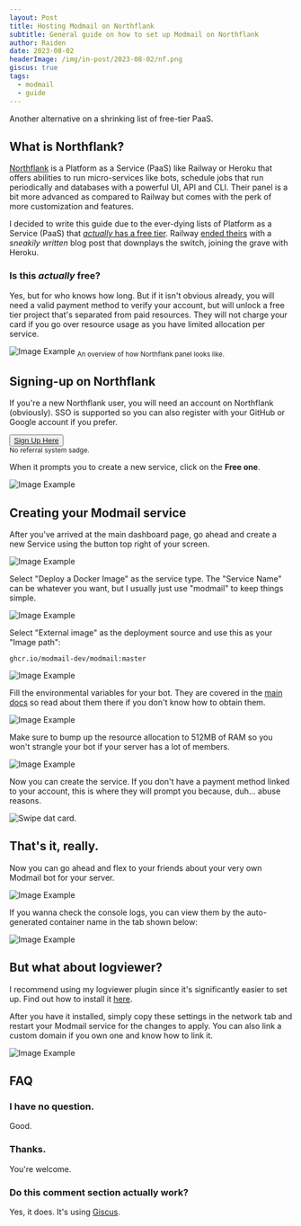 ```yaml
---
layout: Post
title: Hosting Modmail on Northflank
subtitle: General guide on how to set up Modmail on Northflank
author: Raiden
date: 2023-08-02
headerImage: /img/in-post/2023-08-02/nf.png
giscus: true
tags:
  - modmail
  - guide
---
```


Another alternative on a shrinking list of free-tier PaaS.

<!-- more -->

## What is Northflank?

[Northflank](https://northflank.com/) is a Platform as a Service (PaaS) like Railway or Heroku that offers abilities to run micro-services like bots, schedule jobs that run periodically and databases with a powerful UI, API and CLI. Their panel is a bit more advanced as compared to Railway but comes with the perk of more customization and features.

I decided to write this guide due to the ever-dying lists of Platform as a Service (PaaS) that <u>*actually* has a free tier</u>. Railway [ended theirs](https://blog.railway.app/p/introducing-trial-hobby-pro-plans) with a _sneakily written_ blog post that downplays the switch, joining the grave with Heroku.

### Is this *actually* free?

Yes, but for who knows how long. But if it isn't obvious already, you will need a valid payment method to verify your account, but will unlock a free tier project that's separated from paid resources. They will not charge your card if you go over resource usage as you have limited allocation per service.

![Image Example](/img/in-post/2023-08-02/nf-overview.png)
<sub>An overview of how Northflank panel looks like.</sub>

## Signing-up on Northflank

If you're a new Northflank user, you will need an account on Northflank (obviously). SSO is supported so you can also register with your GitHub or Google account if you prefer.

<button>[Sign Up Here](https://app.northflank.com/signup)</button><br>
<sub>No referral system sadge.</sub>

When it prompts you to create a new service, click on the **Free one**.

![Image Example](/img/in-post/2023-08-02/nf-acc-setup.png)

## Creating your Modmail service

After you've arrived at the main dashboard page, go ahead and create a new Service using the button top right of your screen.

![Image Example](/img/in-post/2023-08-02/nf-create-new.png)

Select "Deploy a Docker Image" as the service type. The "Service Name" can be whatever you want, but I usually just use "modmail" to keep things simple.

![Image Example](/img/in-post/2023-08-02/nf-service-type.png)

Select "External image" as the deployment source and use this as your "Image path":

```ghcr.io/modmail-dev/modmail:master```

![Image Example](/img/in-post/2023-08-02/nf-image-type.png)

Fill the environmental variables for your bot. They are covered in the [main docs](https://docs.modmail.dev/installation#preparing-your-environmental-variables) so read about them there if you don't know how to obtain them.

![Image Example](/img/in-post/2023-08-02/nf-env.png)

Make sure to bump up the resource allocation to 512MB of RAM so you won't strangle your bot if your server has a lot of members.

![Image Example](/img/in-post/2023-08-02/nf-resource.png)

Now you can create the service. If you don't have a payment method linked to your account, this is where they will prompt you because, duh... abuse reasons.

![Swipe dat card.](https://media.tenor.com/Zq7s-7MC9f0AAAAd/genshin-impact-genshin-meme.gif)

## That's it, really.

Now you can go ahead and flex to your friends about your very own Modmail bot for your server. 

![Image Example](/img/in-post/2023-08-02/bot-info.png)

If you wanna check the console logs, you can view them by the auto-generated container name in the tab shown below:

![Image Example](/img/in-post/2023-08-02/nf-logs.png)

## But what about logviewer?

I recommend using my logviewer plugin since it's significantly easier to set up. Find out how to install it [here](https://github.com/raidensakura/modmail-plugins).

After you have it installed, simply copy these settings in the network tab and restart your Modmail service for the changes to apply. You can also link a custom domain if you own one and know how to link it.

![Image Example](/img/in-post/2023-08-02/networking.png)

## FAQ

### I have no question.
Good.

### Thanks.
You're welcome.

### Do this comment section actually work?
Yes, it does. It's using [Giscus](https://github.com/giscus/giscus).